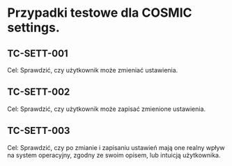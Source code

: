 # Przypadki testowe dla COSMIC settings.

## TC-SETT-001

Cel: Sprawdzić, czy użytkownik może zmieniać ustawienia.

## TC-SETT-002

Cel: Sprawdzić, czy użytkownik może zapisać zmienione ustawienia.

## TC-SETT-003

Cel: Sprawdzić, czy po zmianie i zapisaniu ustawień mają one realny wpływ na system operacyjny, zgodny ze swoim opisem, lub intuicją użytkownika.
